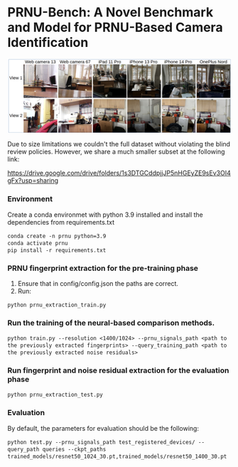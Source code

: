 # PRNU-Bench: A Novel Benchmark and Model for PRNU-Based Camera Identification

![](assets/samples_dataset.png)

Due to size limitations we couldn't the full dataset without violating the blind review policies. However, we share a much smaller subset at the following link:

https://drive.google.com/drive/folders/1s3DTGCddpjjJP5nHGEyZE9sEv3OI4gFx?usp=sharing

### Environment
Create a conda environmet with python 3.9 installed and install the dependencies from requirements.txt
```
conda create -n prnu python=3.9
conda activate prnu
pip install -r requirements.txt
```
### PRNU fingerprint extraction for the pre-training phase

1. Ensure that in config/config.json the paths are correct.
2. Run:
```
python prnu_extraction_train.py
```

### Run the training of the neural-based comparison methods.
```
python train.py --resolution <1400/1024> --prnu_signals_path <path to the previously extracted fingerprints> --query_training_path <path to the previously extracted noise residuals>
```

### Run fingerprint and noise residual extraction for the evaluation phase
```
python prnu_extraction_test.py
```

### Evaluation
By default, the parameters for evaluation should be the following:
```
python test.py --prnu_signals_path test_registered_devices/ --query_path queries --ckpt_paths trained_models/resnet50_1024_30.pt,trained_models/resnet50_1400_30.pt
```
